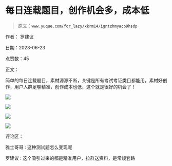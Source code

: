 # 每日连载题目，创作机会多，成本低

> 原文：[`www.yuque.com/for_lazy/xkrm14/igntzhmyaco9hsdp`](https://www.yuque.com/for_lazy/xkrm14/igntzhmyaco9hsdp)

作者： 罗建议

日期：2023-06-23

点赞数：45

正文：

简单的每日连载题目，素材源源不断，关键是所有考试考证类目都能用，素材好创作，用户人群足够精准，创作成本也低，这个就是很好的机会了！

![](img/12d64f503fca97fde888eb0415a1814a.png)

![](img/8d1031eca8cd28ab0b02da5c1e4be7d5.png)

![](img/b0f40631e94ce435db11e36c4938f59a.png)

![](img/29e708a262663c3147044852762e7ab8.png)

评论区：

雅士哥哥 : 这种测试题怎么变现呢

罗建议 : 这个吸引过来的都是精准用户，拉群送资料，是常规套路



